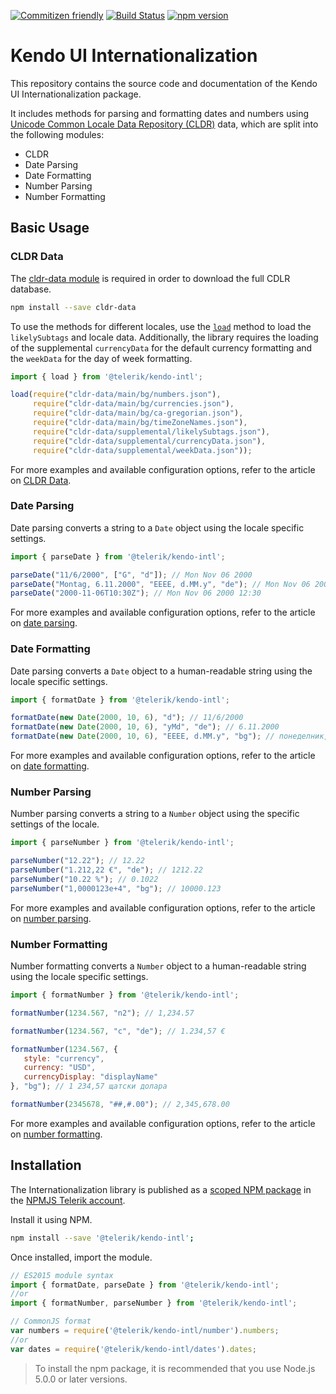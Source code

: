 [![Commitizen friendly](https://img.shields.io/badge/commitizen-friendly-brightgreen.svg)](http://commitizen.github.io/cz-cli/)
[![Build Status](https://travis-ci.org/telerik/kendo-intl.svg?branch=master)](https://travis-ci.org/telerik/kendo-intl)
[![npm version](https://badge.fury.io/js/%40telerik%2Fkendo-intl.svg)](https://badge.fury.io/js/%40telerik%2Fkendo-intl)


# Kendo UI Internationalization

This repository contains the source code and documentation of the Kendo UI Internationalization package.

It includes methods for parsing and formatting dates and numbers using [Unicode Common Locale Data Repository (CLDR)](http://cldr.unicode.org/) data, which are split into the following modules:

* CLDR
* Date Parsing
* Date Formatting
* Number Parsing
* Number Formatting

## Basic Usage

### CLDR Data

The [cldr-data module](https://www.npmjs.com/package/cldr-data) is required in order to download the full CDLR database.
```sh
npm install --save cldr-data
```

To use the methods for different locales, use the [`load`](https://github.com/telerik/kendo-intl/blob/master/docs/cldr/api.md#load) method to load the `likelySubtags` and locale data. Additionally, the library requires the loading of the supplemental `currencyData` for the default currency formatting and the `weekData` for the day of week formatting.

```javascript
import { load } from '@telerik/kendo-intl';

load(require("cldr-data/main/bg/numbers.json"),
     require("cldr-data/main/bg/currencies.json"),
     require("cldr-data/main/bg/ca-gregorian.json"),
     require("cldr-data/main/bg/timeZoneNames.json"),
     require("cldr-data/supplemental/likelySubtags.json"),
     require("cldr-data/supplemental/currencyData.json"),
     require("cldr-data/supplemental/weekData.json"));
```

For more examples and available configuration options, refer to the article on [CLDR Data](https://github.com/telerik/kendo-intl/blob/master/docs/cldr/index.md).

### Date Parsing

Date parsing converts a string to a `Date` object using the locale specific settings.

```js
import { parseDate } from '@telerik/kendo-intl';

parseDate("11/6/2000", ["G", "d"]); // Mon Nov 06 2000
parseDate("Montag, 6.11.2000", "EEEE, d.MM.y", "de"); // Mon Nov 06 2000
parseDate("2000-11-06T10:30Z"); // Mon Nov 06 2000 12:30
```

For more examples and available configuration options, refer to the article on [date parsing](https://github.com/telerik/kendo-intl/blob/master/docs/dates/date-parsing.md).

### Date Formatting

Date parsing converts a `Date` object to a human-readable string using the locale specific settings.

```js
import { formatDate } from '@telerik/kendo-intl';

formatDate(new Date(2000, 10, 6), "d"); // 11/6/2000
formatDate(new Date(2000, 10, 6), "yMd", "de"); // 6.11.2000
formatDate(new Date(2000, 10, 6), "EEEE, d.MM.y", "bg"); // понеделник, 6.11.2000
```

For more examples and available configuration options, refer to the article on [date formatting](https://github.com/telerik/kendo-intl/blob/master/docs/dates/date-formatting.md).

### Number Parsing

Number parsing converts a string to a `Number` object using the specific settings of the locale.

```js
import { parseNumber } from '@telerik/kendo-intl';

parseNumber("12.22"); // 12.22
parseNumber("1.212,22 €", "de"); // 1212.22
parseNumber("10.22 %"); // 0.1022    
parseNumber("1,0000123e+4", "bg"); // 10000.123
```

For more examples and available configuration options, refer to the article on [number parsing](https://github.com/telerik/kendo-intl/blob/master/docs/numbers/number-parsing.md).

### Number Formatting

Number formatting converts a `Number` object to a human-readable string using the locale specific settings.

```js
import { formatNumber } from '@telerik/kendo-intl';

formatNumber(1234.567, "n2"); // 1,234.57

formatNumber(1234.567, "c", "de"); // 1.234,57 €

formatNumber(1234.567, {
   style: "currency",
   currency: "USD",
   currencyDisplay: "displayName"
}, "bg"); // 1 234,57 щатски долара

formatNumber(2345678, "##,#.00"); // 2,345,678.00
```

For more examples and available configuration options, refer to the article on [number formatting](https://github.com/telerik/kendo-intl/blob/master/docs/numbers/number-formatting.md).

## Installation

The Internationalization library is published as a [scoped NPM package](https://docs.npmjs.com/misc/scope) in the [NPMJS Telerik account](https://www.npmjs.com/~telerik).

Install it using NPM.

```bash
npm install --save '@telerik/kendo-intl';
```

Once installed, import the module.

```javascript
// ES2015 module syntax
import { formatDate, parseDate } from '@telerik/kendo-intl';
//or
import { formatNumber, parseNumber } from '@telerik/kendo-intl';
```
```javascript
// CommonJS format
var numbers = require('@telerik/kendo-intl/number').numbers;
//or
var dates = require('@telerik/kendo-intl/dates').dates;
```

> To install the npm package, it is recommended that you use Node.js 5.0.0 or later versions.
